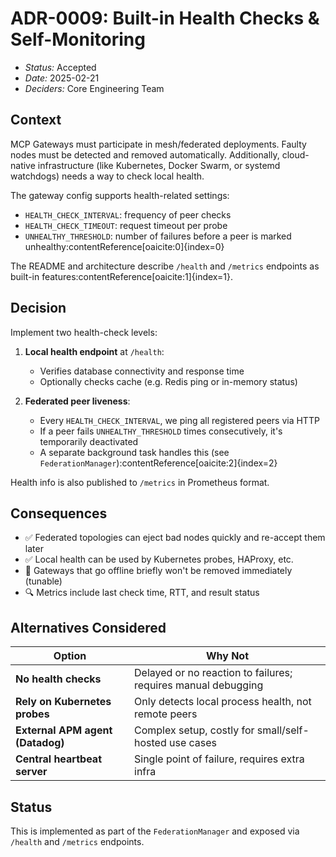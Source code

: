 # ADR-0009: Built-in Health Checks & Self-Monitoring

- *Status:* Accepted
- *Date:* 2025-02-21
- *Deciders:* Core Engineering Team

## Context

MCP Gateways must participate in mesh/federated deployments. Faulty nodes must be detected and removed automatically.
Additionally, cloud-native infrastructure (like Kubernetes, Docker Swarm, or systemd watchdogs) needs a way to check local health.

The gateway config supports health-related settings:

- `HEALTH_CHECK_INTERVAL`: frequency of peer checks
- `HEALTH_CHECK_TIMEOUT`: request timeout per probe
- `UNHEALTHY_THRESHOLD`: number of failures before a peer is marked unhealthy:contentReference[oaicite:0]{index=0}

The README and architecture describe `/health` and `/metrics` endpoints as built-in features:contentReference[oaicite:1]{index=1}.

## Decision

Implement two health-check levels:

1. **Local health endpoint** at `/health`:
   - Verifies database connectivity and response time
   - Optionally checks cache (e.g. Redis ping or in-memory status)

2. **Federated peer liveness**:
   - Every `HEALTH_CHECK_INTERVAL`, we ping all registered peers via HTTP
   - If a peer fails `UNHEALTHY_THRESHOLD` times consecutively, it's temporarily deactivated
   - A separate background task handles this (see `FederationManager`):contentReference[oaicite:2]{index=2}

Health info is also published to `/metrics` in Prometheus format.

## Consequences

- ✅ Federated topologies can eject bad nodes quickly and re-accept them later
- ✅ Local health can be used by Kubernetes probes, HAProxy, etc.
- 🔄 Gateways that go offline briefly won't be removed immediately (tunable)
- 🔍 Metrics include last check time, RTT, and result status

## Alternatives Considered

| Option                         | Why Not                                                                 |
|--------------------------------|--------------------------------------------------------------------------|
| **No health checks**           | Delayed or no reaction to failures; requires manual debugging            |
| **Rely on Kubernetes probes**  | Only detects local process health, not remote peers                     |
| **External APM agent (Datadog)** | Complex setup, costly for small/self-hosted use cases                  |
| **Central heartbeat server**   | Single point of failure, requires extra infra                           |

## Status

This is implemented as part of the `FederationManager` and exposed via `/health` and `/metrics` endpoints.
